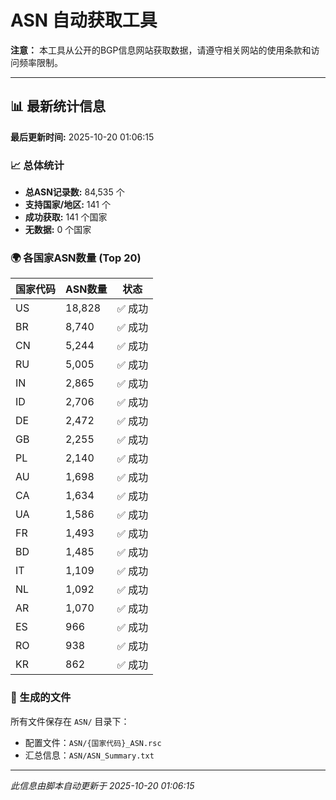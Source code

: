 # ASN 自动获取工具

**注意：** 本工具从公开的BGP信息网站获取数据，请遵守相关网站的使用条款和访问频率限制。

---

## 📊 最新统计信息

**最后更新时间:** 2025-10-20 01:06:15

### 📈 总体统计
- **总ASN记录数:** 84,535 个
- **支持国家/地区:** 141 个
- **成功获取:** 141 个国家
- **无数据:** 0 个国家


### 🌍 各国家ASN数量 (Top 20)

| 国家代码 | ASN数量 | 状态 |
|---------|---------|------|
| US | 18,828 | ✅ 成功 |
| BR | 8,740 | ✅ 成功 |
| CN | 5,244 | ✅ 成功 |
| RU | 5,005 | ✅ 成功 |
| IN | 2,865 | ✅ 成功 |
| ID | 2,706 | ✅ 成功 |
| DE | 2,472 | ✅ 成功 |
| GB | 2,255 | ✅ 成功 |
| PL | 2,140 | ✅ 成功 |
| AU | 1,698 | ✅ 成功 |
| CA | 1,634 | ✅ 成功 |
| UA | 1,586 | ✅ 成功 |
| FR | 1,493 | ✅ 成功 |
| BD | 1,485 | ✅ 成功 |
| IT | 1,109 | ✅ 成功 |
| NL | 1,092 | ✅ 成功 |
| AR | 1,070 | ✅ 成功 |
| ES | 966 | ✅ 成功 |
| RO | 938 | ✅ 成功 |
| KR | 862 | ✅ 成功 |

### 📁 生成的文件

所有文件保存在 `ASN/` 目录下：
- 配置文件：`ASN/{国家代码}_ASN.rsc`
- 汇总信息：`ASN/ASN_Summary.txt`

---

*此信息由脚本自动更新于 2025-10-20 01:06:15*
